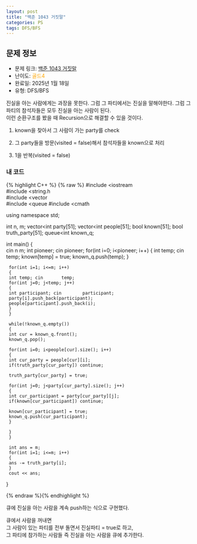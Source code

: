 ```yaml
---
layout: post
title: "백준 1043 거짓말"
categories: PS
tags: DFS/BFS
---
```


## 문제 정보
- 문제 링크: [백준 1043 거짓말](https://www.acmicpc.net/problem/1043)
- 난이도: <span style="color:#FFA500">골드4</span>
- 완료일: 2025년 1월 18일
- 유형: DFS/BFS

진실을 아는 사람에게는 과장을 못한다. 그럼 그 파티에서는 진실을 말해야한다. 그럼 그 파티의 참석자들은 모두 진실을 아는 사람이 된다.   
이런 순환구조를 봤을 때 Recursion으로 해결할 수 있을 것이다.  

  1. known을 찾아서 그 사람이 가는 party를 check

  2. 그 party들을 방문(visited = false)해서 참석자들을 known으로 처리

  3. 1을 반복(visited = false)

### 내 코드

{% highlight C++ %} {% raw %}
#include <iostream	
#include <string.h	
#include <vector	
#include <queue	
#include <cmath	

using namespace std;

int n, m;
vector<int	 party[51];
vector<int	 people[51];
bool known[51];
bool truth_party[51];
queue<int	 known_q;

int main()
{  
	 cin 		 n 		 m;
	 int pioneer;
	 cin 		 pioneer;
	 for(int i=0; i<pioneer; i++)
	 {
	 int temp; cin 		 temp;
	 known[temp] = true;
	 known_q.push(temp);
	 }

	 for(int i=1; i<=m; i++)
	 {
	 int temp; cin 		 temp;
	 for(int j=0; j<temp; j++)
	 {
	 int participant; cin 		 participant;
	 party[i].push_back(participant);
	 people[participant].push_back(i);
	 }
	 }

	 while(!known_q.empty())
	 {
	 int cur = known_q.front();
	 known_q.pop();

	 for(int i=0; i<people[cur].size(); i++)
	 {
	 int cur_party = people[cur][i];
	 if(truth_party[cur_party]) continue;

	 truth_party[cur_party] = true;

	 for(int j=0; j<party[cur_party].size(); j++)
	 {
	 int cur_participant = party[cur_party][j];
	 if(known[cur_participant]) continue;

	 known[cur_participant] = true;
	 known_q.push(cur_participant);
	 }

	 }
	 }

	 int ans = m;
	 for(int i=1; i<=m; i++)
	 {
	 ans -= truth_party[i];
	 }
	 cout << ans;
}

{% endraw %}{% endhighlight %}

큐에 진실을 아는 사람을 계속 push하는 식으로 구현했다.

큐에서 사람을 꺼내면   
그 사람이 있는 파티를 전부 돌면서 진실파티 = true로 하고,  
그 파티에 참가하는 사람들 즉 진실을 아는 사람을 큐에 추가한다.  

